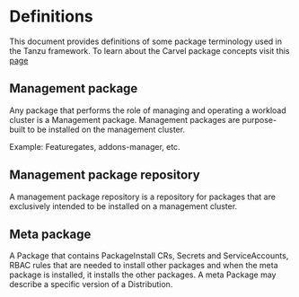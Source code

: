 # Definitions

This document provides definitions of some package terminology used in the Tanzu framework.
To learn about the Carvel package concepts visit this [page](https://carvel.dev/kapp-controller/docs/latest/packaging)

## Management package

Any package that performs the role of managing and operating a workload cluster is a Management package.
Management packages are purpose-built to be installed on the management cluster.

Example: Featuregates, addons-manager, etc.

## Management package repository

A management package repository is a repository for packages that are exclusively intended to be installed on a
management cluster.

## Meta package

A Package that contains PackageInstall CRs, Secrets and ServiceAccounts, RBAC rules that are needed to install other
packages and when the meta package is installed, it installs the other packages. A meta Package may describe
a specific version of a Distribution.
